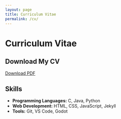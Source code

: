 ```yaml
---
layout: page
title: Curriculum Vitae
permalink: /cv/
---
```


# Curriculum Vitae

## Download My CV
[Download PDF](assets/documents/CV_NicoEsgeb.pdf)

## Skills
- **Programming Languages:** C, Java, Python
- **Web Development:** HTML, CSS, JavaScript, Jekyll
- **Tools:** Git, VS Code, Godot
